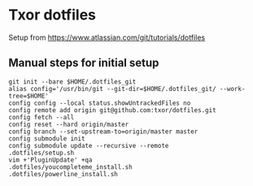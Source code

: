 # Txor dotfiles
Setup from https://www.atlassian.com/git/tutorials/dotfiles

## Manual steps for initial setup
```
git init --bare $HOME/.dotfiles_git
alias config='/usr/bin/git --git-dir=$HOME/.dotfiles_git/ --work-tree=$HOME'
config config --local status.showUntrackedFiles no
config remote add origin git@github.com:txor/dotfiles.git
config fetch --all
config reset --hard origin/master
config branch --set-upstream-to=origin/master master
config submodule init
config submodule update --recursive --remote
.dotfiles/setup.sh
vim +'PluginUpdate' +qa
.dotfiles/youcompleteme_install.sh
.dotfiles/powerline_install.sh
```
